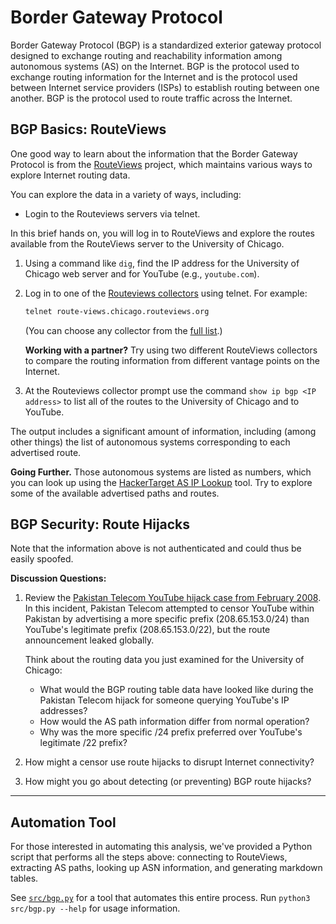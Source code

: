 # Border Gateway Protocol

Border Gateway Protocol (BGP) is a standardized exterior gateway protocol
designed to exchange routing and reachability information among autonomous
systems (AS) on the Internet. BGP is the protocol used to exchange routing
information for the Internet and is the protocol used between Internet service
providers (ISPs) to establish routing between one another. BGP is the protocol
used to route traffic across the Internet.

## BGP Basics: RouteViews

One good way to learn about the information that the Border Gateway Protocol
is from the [RouteViews](https://routeviews.org/) project, which maintains
various ways to explore Internet routing data.

You can explore the data in a variety of ways, including:
- Login to the Routeviews servers via telnet.

In this brief hands on, you will log in to RouteViews and explore the routes
available from the RouteViews server to the University of Chicago.

1. Using a command like `dig`, find the IP address for the University of Chicago web server and for YouTube (e.g., `youtube.com`).
2. Log in to one of the [Routeviews
   collectors](https://www.routeviews.org/routeviews/index.php/collectors/) using telnet. For example:
   ```bash
   telnet route-views.chicago.routeviews.org
   ```
   (You can choose any collector from the [full list](https://www.routeviews.org/routeviews/index.php/collectors/).)

   **Working with a partner?** Try using two different RouteViews collectors to compare the routing information from different vantage points on the Internet.
3. At the Routeviews collector prompt use the command `show ip bgp <IP
   address>` to list all of the routes to the University of Chicago and to YouTube.
   
The output includes a significant amount of information, including (among
other things) the list of autonomous systems corresponding to each advertised
route.  

**Going Further.** Those autonomous systems are listed as numbers, which you can look up
using the [HackerTarget AS IP Lookup](https://hackertarget.com/as-ip-lookup/) tool.
Try to explore some of the available advertised paths and routes.

## BGP Security: Route Hijacks

Note that the information above is not authenticated and could thus be easily
spoofed.

**Discussion Questions:**

1. Review the [Pakistan Telecom YouTube hijack case from February 2008](https://www.ripe.net/publications/news/industry-developments/youtube-hijacking-a-ripe-ncc-ris-case-study). In this incident, Pakistan Telecom attempted to censor YouTube within Pakistan by advertising a more specific prefix (208.65.153.0/24) than YouTube's legitimate prefix (208.65.153.0/22), but the route announcement leaked globally.

   Think about the routing data you just examined for the University of Chicago:
   - What would the BGP routing table data have looked like during the Pakistan Telecom hijack for someone querying YouTube's IP addresses?
   - How would the AS path information differ from normal operation?
   - Why was the more specific /24 prefix preferred over YouTube's legitimate /22 prefix?

2. How might a censor use route hijacks to disrupt Internet connectivity?

3. How might you go about detecting (or preventing) BGP route hijacks?

---

## Automation Tool

For those interested in automating this analysis, we've provided a Python script that performs all the steps above: connecting to RouteViews, extracting AS paths, looking up ASN information, and generating markdown tables.

See [`src/bgp.py`](src/bgp.py) for a tool that automates this entire process. Run `python3 src/bgp.py --help` for usage information.
